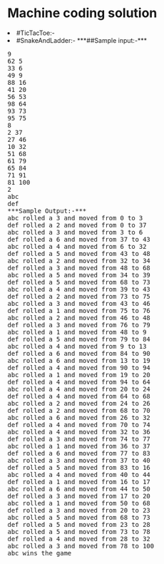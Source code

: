 # Machine coding solution

<li>#TicTacToe:- 
<li>#SnakeAndLadder:-
***##Sample input:-***
<pre>
9
62 5
33 6
49 9
88 16
41 20
56 53
98 64
93 73
95 75
8
2 37
27 46
10 32
51 68
61 79
65 84
71 91
81 100
2
abc
def
***Sample Output:-***
abc rolled a 3 and moved from 0 to 3
def rolled a 2 and moved from 0 to 37
abc rolled a 3 and moved from 3 to 6
def rolled a 6 and moved from 37 to 43
abc rolled a 4 and moved from 6 to 32
def rolled a 5 and moved from 43 to 48
abc rolled a 2 and moved from 32 to 34
def rolled a 3 and moved from 48 to 68
abc rolled a 5 and moved from 34 to 39
def rolled a 5 and moved from 68 to 73
abc rolled a 4 and moved from 39 to 43
def rolled a 2 and moved from 73 to 75
abc rolled a 3 and moved from 43 to 46
def rolled a 1 and moved from 75 to 76
abc rolled a 2 and moved from 46 to 48
def rolled a 3 and moved from 76 to 79
abc rolled a 1 and moved from 48 to 9
def rolled a 5 and moved from 79 to 84
abc rolled a 4 and moved from 9 to 13
def rolled a 6 and moved from 84 to 90
abc rolled a 6 and moved from 13 to 19
def rolled a 4 and moved from 90 to 94
abc rolled a 1 and moved from 19 to 20
def rolled a 4 and moved from 94 to 64
abc rolled a 4 and moved from 20 to 24
def rolled a 4 and moved from 64 to 68
abc rolled a 2 and moved from 24 to 26
def rolled a 2 and moved from 68 to 70
abc rolled a 6 and moved from 26 to 32
def rolled a 4 and moved from 70 to 74
abc rolled a 4 and moved from 32 to 36
def rolled a 3 and moved from 74 to 77
abc rolled a 1 and moved from 36 to 37
def rolled a 6 and moved from 77 to 83
abc rolled a 3 and moved from 37 to 40
def rolled a 5 and moved from 83 to 16
abc rolled a 4 and moved from 40 to 44
def rolled a 1 and moved from 16 to 17
abc rolled a 6 and moved from 44 to 50
def rolled a 3 and moved from 17 to 20
abc rolled a 1 and moved from 50 to 68
def rolled a 3 and moved from 20 to 23
abc rolled a 5 and moved from 68 to 73
def rolled a 5 and moved from 23 to 28
abc rolled a 5 and moved from 73 to 78
def rolled a 4 and moved from 28 to 32
abc rolled a 3 and moved from 78 to 100
abc wins the game
</pre>
